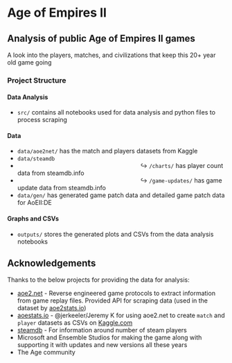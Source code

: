 # Age of Empires II

## Analysis of public Age of Empires II games

A look into the players, matches, and civilizations that keep this 20+ year old game going

### Project Structure
#### Data Analysis
* `src/` contains all notebooks used for data analysis and python files to process scraping
#### Data
* `data/aoe2net/` has the match and players datasets from Kaggle
* `data/steamdb`
* &emsp;&emsp;&emsp;&emsp;&emsp;&emsp;&emsp;&emsp;&emsp;&emsp;&emsp;&emsp;&emsp;&emsp;&emsp;&emsp;&emsp;&emsp;&emsp;&emsp; ↪ `/charts/` has player count data from steamdb.info
* &emsp;&emsp;&emsp;&emsp;&emsp;&emsp;&emsp;&emsp;&emsp;&emsp;&emsp;&emsp;&emsp;&emsp;&emsp;&emsp;&emsp;&emsp;&emsp;&emsp; ↪ `/game-updates/` has game update data from steamdb.info
* `data/gen/` has generated game patch data and detailed game patch data for AoEII:DE
#### Graphs and CSVs
* `outputs/` stores the generated plots and CSVs from the data analysis notebooks
## Acknowledgements

Thanks to the below projects for providing the data for analysis:

- [aoe2.net](aoe2.net#api) - Reverse engineered game protocols to extract information from game replay files. Provided API for scraping data (used in the dataset by [aoe2stats.io](aoe2stats.io))
- [aoestats.io](aoestats.io) - @jerkeeler/Jeremy K for using aoe2.net to create `match` and `player` datasets as CSVs on [Kaggle.com](https://www.kaggle.com/jerkeeler/aoestats-io-example/data)
- [steamdb](https://steamdb.info/app/813780/graphs/) - For information around number of steam players
- Microsoft and Ensemble Studios for making the game along with supporting it with updates and new versions all these years
- The Age community
